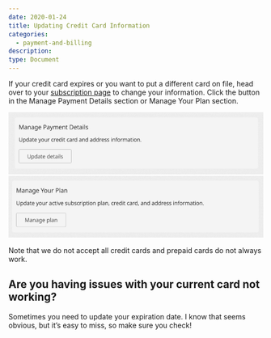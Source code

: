 ```yaml
---
date: 2020-01-24
title: Updating Credit Card Information
categories:
  - payment-and-billing
description:
type: Document
---
```


If your credit card expires or you want to put a different card on file, head over to your [subscription page](https://www.wanikani.com/account/subscription) to change your information. Click the button in the Manage Payment Details section or Manage Your Plan section.

![Update Details](/images/update-details.png)
![Manage Plan](/images/manage-plan.png)

Note that we do not accept all credit cards and prepaid cards do not always work.

## Are you having issues with your current card not working?

Sometimes you need to update your expiration date. I know that seems obvious, but it’s easy to miss, so make sure you check!
